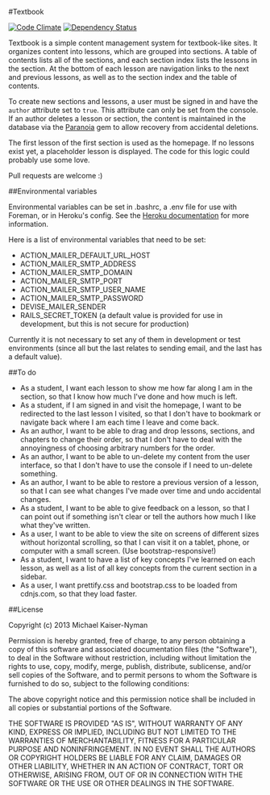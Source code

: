 #Textbook

[![Code Climate](https://codeclimate.com/github/epicodus/textbook.png)](https://codeclimate.com/github/epicodus/textbook) [![Dependency Status](https://gemnasium.com/epicodus/textbook.png)](https://gemnasium.com/epicodus/textbook)

Textbook is a simple content management system for textbook-like sites. It organizes content into lessons, which are grouped into sections. A table of contents lists all of the sections, and each section index lists the lessons in the section. At the bottom of each lesson are navigation links to the next and previous lessons, as well as to the section index and the table of contents.

To create new sections and lessons, a user must be signed in and have the `author` attribute set to `true`. This attribute can only be set from the console. If an author deletes a lesson or section, the content is maintained in the database via the [Paranoia](https://github.com/radar/paranoia) gem to allow recovery from accidental deletions.

The first lesson of the first section is used as the homepage. If no lessons exist yet, a placeholder lesson is displayed. The code for this logic could probably use some love.

Pull requests are welcome :)

##Environmental variables

Environmental variables can be set in .bashrc, a .env file for use with Foreman, or in Heroku's config. See the [Heroku documentation](https://devcenter.heroku.com/articles/config-vars) for more information.

Here is a list of environmental variables that need to be set:

* ACTION_MAILER_DEFAULT_URL_HOST
* ACTION_MAILER_SMTP_ADDRESS
* ACTION_MAILER_SMTP_DOMAIN
* ACTION_MAILER_SMTP_PORT
* ACTION_MAILER_SMTP_USER_NAME
* ACTION_MAILER_SMTP_PASSWORD
* DEVISE_MAILER_SENDER
* RAILS_SECRET_TOKEN (a default value is provided for use in development, but this is not secure for production)

Currently it is not necessary to set any of them in development or test environments (since all but the last relates to sending email, and the last has a default value).


##To do

* As a student, I want each lesson to show me how far along I am in the section, so that I know how much I've done and how much is left.
* As a student, if I am signed in and visit the homepage, I want to be redirected to the last lesson I visited, so that I don't have to bookmark or navigate back where I am each time I leave and come back.
* As an author, I want to be able to drag and drop lessons, sections, and chapters to change their order, so that I don't have to deal with the annoyingness of choosing arbitrary numbers for the order.
* As an author, I want to be able to un-delete my content from the user interface, so that I don't have to use the console if I need to un-delete something.
* As an author, I want to be able to restore a previous version of a lesson, so that I can see what changes I've made over time and undo accidental changes.
* As a student, I want to be able to give feedback on a lesson, so that I can point out if something isn't clear or tell the authors how much I like what they've written.
* As a user, I want to be able to view the site on screens of different sizes without horizontal scrolling, so that I can visit it on a tablet, phone, or computer with a small screen. (Use bootstrap-responsive!)
* As a student, I want to have a list of key concepts I've learned on each lesson, as well as a list of all key concepts from the current section in a sidebar.
* As a user, I want prettify.css and bootstrap.css to be loaded from cdnjs.com, so that they load faster.


##License

Copyright (c) 2013 Michael Kaiser-Nyman

Permission is hereby granted, free of charge, to any person obtaining a copy of this software and associated documentation files (the "Software"), to deal in the Software without restriction, including without limitation the rights to use, copy, modify, merge, publish, distribute, sublicense, and/or sell copies of the Software, and to permit persons to whom the Software is furnished to do so, subject to the following conditions:

The above copyright notice and this permission notice shall be included in all copies or substantial portions of the Software.

THE SOFTWARE IS PROVIDED "AS IS", WITHOUT WARRANTY OF ANY KIND, EXPRESS OR IMPLIED, INCLUDING BUT NOT LIMITED TO THE WARRANTIES OF MERCHANTABILITY, FITNESS FOR A PARTICULAR PURPOSE AND NONINFRINGEMENT. IN NO EVENT SHALL THE AUTHORS OR COPYRIGHT HOLDERS BE LIABLE FOR ANY CLAIM, DAMAGES OR OTHER LIABILITY, WHETHER IN AN ACTION OF CONTRACT, TORT OR OTHERWISE, ARISING FROM, OUT OF OR IN CONNECTION WITH THE SOFTWARE OR THE USE OR OTHER DEALINGS IN THE SOFTWARE.